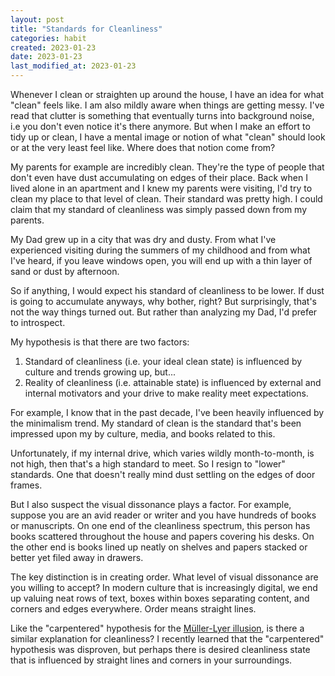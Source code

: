 ```yaml
---
layout: post
title: "Standards for Cleanliness"
categories: habit
created: 2023-01-23
date: 2023-01-23
last_modified_at: 2023-01-23
---
```

Whenever I clean or straighten up around the house, I have an idea for what "clean" feels like. I am also mildly aware when things are getting messy. I've read that clutter is something that eventually turns into background noise, i.e you don't even notice it's there anymore. But when I make an effort to tidy up or clean, I have a mental image or notion of what "clean" should look or at the very least feel like. Where does that notion come from?

My parents for example are incredibly clean. They're the type of people that don't even have dust accumulating on edges of their place. Back when I lived alone in an apartment and I knew my parents were visiting, I'd try to clean my place to that level of clean. Their standard was pretty high. I could claim that my standard of cleanliness was simply passed down from my parents.

My Dad grew up in a city that was dry and dusty. From what I've experienced visiting during the summers of my childhood and from what I've heard, if you leave windows open, you will end up with a thin layer of sand or dust by afternoon.

So if anything, I would expect his standard of cleanliness to be lower. If dust is going to accumulate anyways, why bother, right? But surprisingly, that's not the way things turned out. But rather than analyzing my Dad, I'd prefer to introspect.

My hypothesis is that there are two factors:
1. Standard of cleanliness (i.e. your ideal clean state) is influenced by culture and trends growing up, but...
2. Reality of cleanliness (i.e. attainable state) is influenced by external and internal motivators and your drive to make reality meet expectations.

For example, I know that in the past decade, I've been heavily influenced by the minimalism trend. My standard of clean is the standard that's been impressed upon my by culture, media, and books related to this.

Unfortunately, if my internal drive, which varies wildly month-to-month, is not high, then that's a high standard to meet. So I resign to "lower" standards. One that doesn't really mind dust settling on the edges of door frames.

But I also suspect the visual dissonance plays a factor. For example, suppose you are an avid reader or writer and you have hundreds of books or manuscripts. On one end of the cleanliness spectrum, this person has books scattered throughout the house and papers covering his desks. On the other end is books lined up neatly on shelves and papers stacked or better yet filed away in drawers.

The key distinction is in creating order. What level of visual dissonance are you willing to accept? In modern culture that is increasingly digital, we end up valuing neat rows of text, boxes within boxes separating content, and corners and edges everywhere. Order means straight lines.

Like the "carpentered" hypothesis for the [Müller-Lyer illusion](https://en.wikipedia.org/wiki/M%C3%BCller-Lyer_illusion), is there a similar explanation for cleanliness? I recently learned that the "carpentered" hypothesis was disproven, but perhaps there is desired cleanliness state that is influenced by straight lines and corners in your surroundings.
